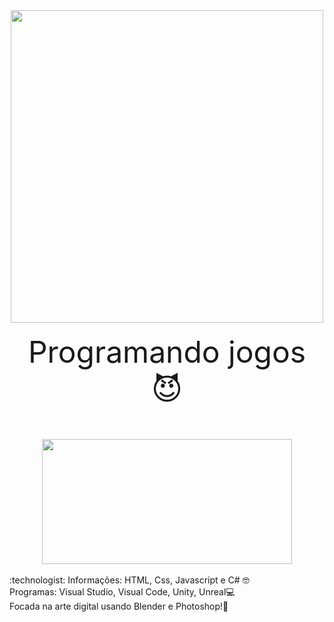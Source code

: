 <div id="header" align="Center">
  <img src="https://media.giphy.com/media/26tn33aiTi1jkl6H6/giphy.gif" width="500"/><br> <br> 
<center><font size="10px">Programando jogos 😈</font>
</div><br> <br> <br> 
<div align="center">
  <img src="https://media.giphy.com/media/Dh5q0sShxgp13DwrvG/giphy.gif" width="400" height=200"/>
</div>
<br> 
:technologist: Informações:
HTML, Css, Javascript e C# 🤓 <br> 
Programas: Visual Studio, Visual Code, Unity, Unreal💻 <br> 
Focada na arte digital usando Blender e Photoshop!🎨
<br>
</center>
